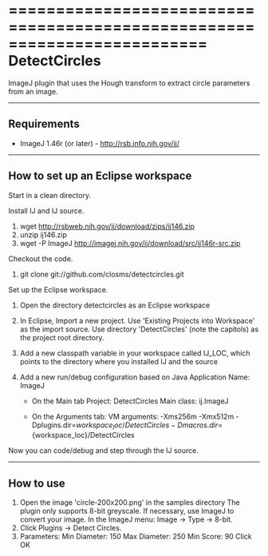 =========================================================================
DetectCircles
=========================================================================

ImageJ plugin that uses the Hough transform to extract circle parameters
from an image.

-------------------------------------------------------------------------
Requirements
-------------------------------------------------------------------------

- ImageJ 1.46r (or later) - http://rsb.info.nih.gov/ij/



-------------------------------------------------------------------------
How to set up an Eclipse workspace
-------------------------------------------------------------------------

Start in a clean directory.

Install IJ and IJ source.
1. wget http://rsbweb.nih.gov/ij/download/zips/ij146.zip
2. unzip ij146.zip
3. wget -P ImageJ http://imagej.nih.gov/ij/download/src/ij146r-src.zip

Checkout the code.
1. git clone git://github.com/closms/detectcircles.git

Set up the Eclipse workspace.
1. Open the directory detectcircles as an Eclipse workspace
2. In Eclipse, Import a new project.  Use 'Existing Projects into Workspace'
   as the import source.  Use directory 'DetectCircles' (note the capitols)
   as the project root directory.
3. Add a new classpath variable in your workspace called IJ_LOC, which points
   to the directory where you installed IJ and the source
4. Add a new run/debug configuration based on Java Application
   Name: ImageJ

   - On the Main tab
   Project: DetectCircles
   Main class: ij.ImageJ

   - On the Arguments tab:
   VM arguments: -Xms256m -Xmx512m -Dplugins.dir=${workspace_loc}/DetectCircles -Dmacros.dir=${workspace_loc}/DetectCircles


Now you can code/debug and step through the IJ source.


-------------------------------------------------------------------------
How to use
-------------------------------------------------------------------------

1. Open the image 'circle-200x200.png' in the samples directory
   The plugin only supports 8-bit greyscale.  If necessary, use ImageJ
   to convert your image.  In the ImageJ menu: Image -> Type -> 8-bit.
2. Click Plugins -> Detect Circles.
3. Parameters:
   Min Diameter: 150
   Max Diameter: 250
   Min Score: 90
   Click OK



